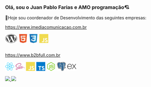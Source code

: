 ### Olá, sou o Juan Pablo Farias e AMO programação💘

🔨Hoje sou coordenador de Desenvolvimento das seguintes empresas: 

https://www.imediacomunicacao.com.br

<div align="left">
  <img align="center" alt="Juan Pablo Farias - Wordpress" height="30" width="40" src="https://raw.githubusercontent.com/devicons/devicon/master/icons/wordpress/wordpress-plain.svg">
  
  <img align="center" alt="Juan Pablo Farias - HTML" height="30" width="30" src="https://raw.githubusercontent.com/devicons/devicon/master/icons/html5/html5-original.svg">
  <img align="center" alt="Juan Pablo Farias - CSS" height="30" width="30" src="https://raw.githubusercontent.com/devicons/devicon/master/icons/css3/css3-original.svg">
  <img align="center" alt="Juan Pablo Farias - Javascript" height="30" width="30" src="https://raw.githubusercontent.com/devicons/devicon/master/icons/javascript/javascript-plain.svg">
   <img align="center" alt="Juan Pablo Farias - PHP" height="30" width="0" src="https://raw.githubusercontent.com/devicons/devicon/master/icons/php/php-plain.svg">
</div>
<br>

https://www.b2bfull.com.br

<div align="left">
  <img align="center" alt="Juan Pablo Farias - React" height="30" width="30" src="https://raw.githubusercontent.com/devicons/devicon/master/icons/react/react-original.svg">
  <img align="center" alt="Juan Pablo Farias - SASS" height="30" width="30" src="https://raw.githubusercontent.com/devicons/devicon/master/icons/sass/sass-original.svg">
  <img align="center" alt="Juan Pablo Farias - Javascript" height="30" width="30" src="https://raw.githubusercontent.com/devicons/devicon/master/icons/javascript/javascript-plain.svg">
  <img align="center" alt="Juan Pablo Farias - Ts" height="30" width="30" src="https://raw.githubusercontent.com/devicons/devicon/master/icons/typescript/typescript-plain.svg">
  
  
   <img align="center" alt="Juan Pablo Farias - NodeJS" height="30" width="30" src="https://raw.githubusercontent.com/devicons/devicon/master/icons/nodejs/nodejs-original.svg">
 
  <img align="center" alt="Juan Pablo Farias - PostgreSQL" height="30" width="30" src="https://raw.githubusercontent.com/devicons/devicon/master/icons/postgresql/postgresql-original.svg">
 <img align="center" alt="Juan Pablo Farias - Express" height="30" width="30" src="https://raw.githubusercontent.com/devicons/devicon/master/icons/express/express-original.svg">
  
</div>
<br>

<div align="justify">
  <a href="https://github.com/juanfariasdev">
  <img height="180em" src="https://github-readme-stats.vercel.app/api?username=juanfariasdev&show_icons=true&theme=dark&include_all_commits=true&count_private=true"/>
  <img height="180em" src="https://github-readme-stats.vercel.app/api/top-langs/?username=juanfariasdev&layout=compact&langs_count=7&theme=dark"/>
</div>
